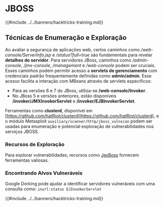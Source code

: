 # JBOSS

{{#include ../../banners/hacktricks-training.md}}



## Técnicas de Enumeração e Exploração

Ao avaliar a segurança de aplicações web, certos caminhos como _/web-console/ServerInfo.jsp_ e _/status?full=true_ são fundamentais para revelar **detalhes do servidor**. Para servidores JBoss, caminhos como _/admin-console_, _/jmx-console_, _/management_ e _/web-console_ podem ser cruciais. Esses caminhos podem permitir acesso a **servlets de gerenciamento** com credenciais padrão frequentemente definidas como **admin/admin**. Esse acesso facilita a interação com MBeans através de servlets específicos:

- Para as versões 6 e 7 do JBoss, utiliza-se **/web-console/Invoker**.
- No JBoss 5 e versões anteriores, estão disponíveis **/invoker/JMXInvokerServlet** e **/invoker/EJBInvokerServlet**.

Ferramentas como **clusterd**, disponível em [https://github.com/hatRiot/clusterd](https://github.com/hatRiot/clusterd), e o módulo Metasploit `auxiliary/scanner/http/jboss_vulnscan` podem ser usadas para enumeração e potencial exploração de vulnerabilidades nos serviços JBOSS.

### Recursos de Exploração

Para explorar vulnerabilidades, recursos como [JexBoss](https://github.com/joaomatosf/jexboss) fornecem ferramentas valiosas.

### Encontrando Alvos Vulneráveis

Google Dorking pode ajudar a identificar servidores vulneráveis com uma consulta como: `inurl:status EJInvokerServlet`



{{#include ../../banners/hacktricks-training.md}}
